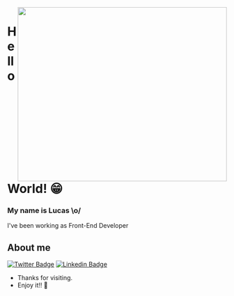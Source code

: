 <img align="right" width="480" height="400" src="https://i.pinimg.com/originals/bd/be/dd/bdbeddc6c80b01322be91468c35f9d1f.gif">
  
# Hello World! 😁

### My name is Lucas \o/
I've been working as Front-End Developer

## About me
[![Twitter Badge](https://img.shields.io/badge/-Twitter-1ca0f1?style=flat-square&labelColor=1ca0f1&logo=twitter&logoColor=white&link=https://twitter.com/lucasgomesdev)](https://twitter.com/lucasgomesdev)
[![Linkedin Badge](https://img.shields.io/badge/-LinkedIn-blue?style=flat-square&logo=Linkedin&logoColor=white&link=https://www.linkedin.com/in/lucasgomesoficial/)](https://www.linkedin.com/in/lucasgomesoficial/)

- Thanks for visiting.
- Enjoy it!! 👋
